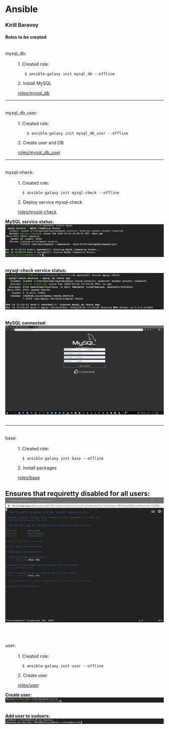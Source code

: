 # Ansible

### Kirill Baravoy
#### Roles to be created
<br>
<dt> mysql_db: </dt><br>
<dd> 1. Created role:

       $ ansible-galaxy init mysql_db --offline
</dd>
<dd> 2. Install MySQL

[roles/mysql_db](https://github.com/borovoykirill/Ansible/tree/day-2/roles/mysql_db)
</dd>

---
<br>
<dt> mysql_db_user: </dt><br>
<dd> 1. Created role:

        $ ansible-galaxy init mysql_db_user --offline
</dd>
<dd> 2. Create user and DB

[roles/mysql_db_user](https://github.com/borovoykirill/Ansible/tree/day-2/roles/mysql_db_user)
</dd>

---
<br>
<dt> mysql-check: </dt><br>
<dd> 1. Created role:

      $ ansible-galaxy init mysql-check --offline
</dd>
<dd> 2. Deploy service mysql-check

[roles/mysql-check](https://github.com/borovoykirill/Ansible/tree/day-2/roles/mysql-check)
</dd>

**MySQL service status:** <br>
![alt text](https://github.com/borovoykirill/Ansible/blob/day-2/img/status_mysql.png "MySQL status!")
<br>
<br>

**mysql-check service status:** <br>
![alt text](https://github.com/borovoykirill/Ansible/blob/day-2/img/status_mysql-check.png "mysql-check status")
<br>
<br>

**MySQL connected:** <br>
![alt text](https://github.com/borovoykirill/Ansible/blob/day-2/img/mysql_connected.png "Connected!")
<br>
<br>

---
<br>
<dt> base: </dt><br>
<dd> 1. Created role:

      $ ansible-galaxy init base --offline
</dd>
<dd> 2. Install packages

[roles/base](https://github.com/borovoykirill/Ansible/tree/day-2/roles/base)
</dd>

**Ensures that requiretty disabled for all users:** <br>
![alt text](https://github.com/borovoykirill/Ansible/blob/day-2/img/base_!req.png "Default !requiretty")
<br>
<br>
---
<br>
<dt> user: </dt><br>
<dd> 1. Created role:

      $ ansible-galaxy init user --offline
</dd>
<dd> 2. Create user

[roles/user](https://github.com/borovoykirill/Ansible/tree/day-2/roles/user)
</dd>

**Create user:** <br>
![alt text](https://github.com/borovoykirill/Ansible/blob/day-2/img/create_user.png "Create user")
<br>
<br>

**Add user to sudoers:** <br>
![alt text](https://github.com/borovoykirill/Ansible/blob/day-2/img/add_user_to_sudoers.png "Sudoers")
<br>
<br>
